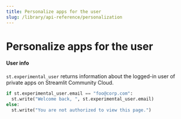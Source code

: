 ```yaml
---
title: Personalize apps for the user
slug: /library/api-reference/personalization
---
```


# Personalize apps for the user

<TileContainer>
<RefCard href="/library/api-reference/personalization/st.experimental_user" size="two-third">

#### User info

`st.experimental_user` returns information about the logged-in user of private apps on Streamlit Community Cloud.

```python
if st.experimental_user.email == "foo@corp.com":
  st.write("Welcome back, ", st.experimental_user.email)
else:
  st.write("You are not authorized to view this page.")
```

</RefCard>
</TileContainer>
